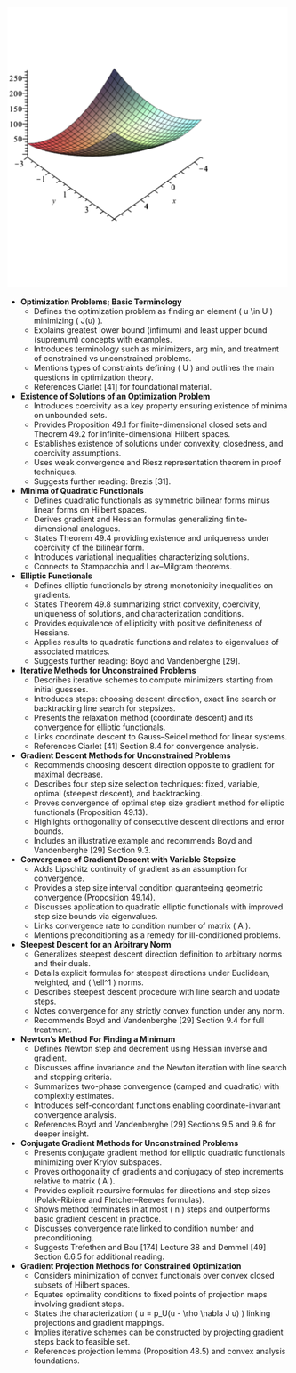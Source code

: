 ![ATD-ch49-nonlinear-opt-theory](ATD-ch49-nonlinear-opt-theory.best.png)

- **Optimization Problems; Basic Terminology**
  - Defines the optimization problem as finding an element \( u \in U \) minimizing \( J(u) \).
  - Explains greatest lower bound (infimum) and least upper bound (supremum) concepts with examples.
  - Introduces terminology such as minimizers, arg min, and treatment of constrained vs unconstrained problems.
  - Mentions types of constraints defining \( U \) and outlines the main questions in optimization theory.
  - References Ciarlet [41] for foundational material.
- **Existence of Solutions of an Optimization Problem**
  - Introduces coercivity as a key property ensuring existence of minima on unbounded sets.
  - Provides Proposition 49.1 for finite-dimensional closed sets and Theorem 49.2 for infinite-dimensional Hilbert spaces.
  - Establishes existence of solutions under convexity, closedness, and coercivity assumptions.
  - Uses weak convergence and Riesz representation theorem in proof techniques.
  - Suggests further reading: Brezis [31].
- **Minima of Quadratic Functionals**
  - Defines quadratic functionals as symmetric bilinear forms minus linear forms on Hilbert spaces.
  - Derives gradient and Hessian formulas generalizing finite-dimensional analogues.
  - States Theorem 49.4 providing existence and uniqueness under coercivity of the bilinear form.
  - Introduces variational inequalities characterizing solutions.
  - Connects to Stampacchia and Lax–Milgram theorems.
- **Elliptic Functionals**
  - Defines elliptic functionals by strong monotonicity inequalities on gradients.
  - States Theorem 49.8 summarizing strict convexity, coercivity, uniqueness of solutions, and characterization conditions.
  - Provides equivalence of ellipticity with positive definiteness of Hessians.
  - Applies results to quadratic functions and relates to eigenvalues of associated matrices.
  - Suggests further reading: Boyd and Vandenberghe [29].
- **Iterative Methods for Unconstrained Problems**
  - Describes iterative schemes to compute minimizers starting from initial guesses.
  - Introduces steps: choosing descent direction, exact line search or backtracking line search for stepsizes.
  - Presents the relaxation method (coordinate descent) and its convergence for elliptic functionals.
  - Links coordinate descent to Gauss–Seidel method for linear systems.
  - References Ciarlet [41] Section 8.4 for convergence analysis.
- **Gradient Descent Methods for Unconstrained Problems**
  - Recommends choosing descent direction opposite to gradient for maximal decrease.
  - Describes four step size selection techniques: fixed, variable, optimal (steepest descent), and backtracking.
  - Proves convergence of optimal step size gradient method for elliptic functionals (Proposition 49.13).
  - Highlights orthogonality of consecutive descent directions and error bounds.
  - Includes an illustrative example and recommends Boyd and Vandenberghe [29] Section 9.3.
- **Convergence of Gradient Descent with Variable Stepsize**
  - Adds Lipschitz continuity of gradient as an assumption for convergence.
  - Provides a step size interval condition guaranteeing geometric convergence (Proposition 49.14).
  - Discusses application to quadratic elliptic functionals with improved step size bounds via eigenvalues.
  - Links convergence rate to condition number of matrix \( A \).
  - Mentions preconditioning as a remedy for ill-conditioned problems.
- **Steepest Descent for an Arbitrary Norm**
  - Generalizes steepest descent direction definition to arbitrary norms and their duals.
  - Details explicit formulas for steepest directions under Euclidean, weighted, and \( \ell^1 \) norms.
  - Describes steepest descent procedure with line search and update steps.
  - Notes convergence for any strictly convex function under any norm.
  - Recommends Boyd and Vandenberghe [29] Section 9.4 for full treatment.
- **Newton’s Method For Finding a Minimum**
  - Defines Newton step and decrement using Hessian inverse and gradient.
  - Discusses affine invariance and the Newton iteration with line search and stopping criteria.
  - Summarizes two-phase convergence (damped and quadratic) with complexity estimates.
  - Introduces self-concordant functions enabling coordinate-invariant convergence analysis.
  - References Boyd and Vandenberghe [29] Sections 9.5 and 9.6 for deeper insight.
- **Conjugate Gradient Methods for Unconstrained Problems**
  - Presents conjugate gradient method for elliptic quadratic functionals minimizing over Krylov subspaces.
  - Proves orthogonality of gradients and conjugacy of step increments relative to matrix \( A \).
  - Provides explicit recursive formulas for directions and step sizes (Polak–Ribière and Fletcher–Reeves formulas).
  - Shows method terminates in at most \( n \) steps and outperforms basic gradient descent in practice.
  - Discusses convergence rate linked to condition number and preconditioning.
  - Suggests Trefethen and Bau [174] Lecture 38 and Demmel [49] Section 6.6.5 for additional reading.
- **Gradient Projection Methods for Constrained Optimization**
  - Considers minimization of convex functionals over convex closed subsets of Hilbert spaces.
  - Equates optimality conditions to fixed points of projection maps involving gradient steps.
  - States the characterization \( u = p_U(u - \rho \nabla J u) \) linking projections and gradient mappings.
  - Implies iterative schemes can be constructed by projecting gradient steps back to feasible set.
  - References projection lemma (Proposition 48.5) and convex analysis foundations.
